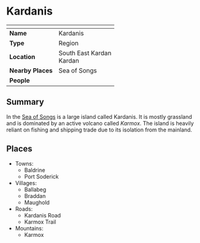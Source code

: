 # Kardanis

| []() | |
| --- | --- |
| **Name** | Kardanis |
| **Type** | Region |
| **Location** | South East Kardan<br />Kardan |
| **Nearby Places** | Sea of Songs |
| **People** | |

## Summary

In the [Sea of Songs](../sea-of-songs.md) is a large island called Kardanis. It is mostly grassland and is dominated by an active volcano called *Karmox*. The island is heavily reliant on fishing and shipping trade due to its isolation from the mainland.

## Places

- Towns:
  - Baldrine
  - Port Soderick
- Villages:
  - Ballabeg
  - Braddan
  - Maughold
- Roads:
  - Kardanis Road
  - Karmox Trail
- Mountains:
  - Karmox
